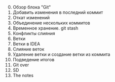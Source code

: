 0. Обзор блока "Git"   
1. Добавить изменения в последний коммит
2. Откат изменений   
3. Объединение нескольких коммитов
4. Временное хранение. git stash
5. Конфликты слияния
6. Ветки  
7. Ветки в IDEA  
8. Слияние веток  
9. Удаление ветки и создание ветки из коммита
10. Подведение итогов
11. Git over
12. SD
13. The notes
